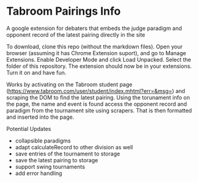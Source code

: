 # Tabroom Pairings Info
A google extension for debaters that embeds the judge paradigm and opponent record of the latest pairing directly in the site

To download, clone this repo (without the markdown files). Open your browser (assuming it has Chrome Extension suport), and go to Manage Extensions. Enable Developer Mode and click Load Unpacked. Select the folder of this repository. The extension should now be in your extensions. Turn it on and have fun.

Works by activating on the Tabroom student page (https://www.tabroom.com/user/student/index.mhtml?err=&msg=) and scraping the DOM to find the latest pairing. Using the torunament info on the page, the name and event is found access the opponent record and paradigm from the tournament site using scrapers. That is then formatted and inserted into the page.

Potential Updates
  - collapsible paradigms
  - adapt calculateRecord to other division as well
  - save entries of the tournament to storage
  - save the latest pairing to storage 
  - support swing tournaments
  - add error handling
